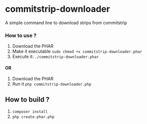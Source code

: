# commitstrip-downloader
A simple command line to download strips from commitstrip

### How to use ?
1. Download the PHAR
2. Make it executable `sudo chmod +x commitstrip-downloader.phar`
3. Execute it: `./commitstrip-downloader.phar`

#### OR
1. Download the PHAR
2. Run it `php commitstrip-downloader.php`

## How to build ?
1. `composer install`
2. `php create-phar.php`
